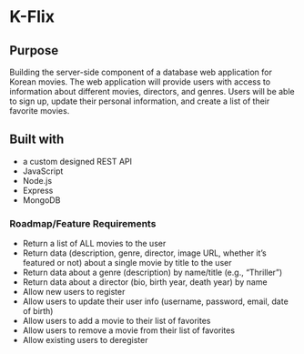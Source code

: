 # K-Flix

## Purpose
Building the server-side component of a database web application for Korean movies. The web application will provide users with access to information about different movies, directors, and genres. Users will be able to sign up, update their personal information, and create a list of their favorite movies.

## Built with
- a custom designed REST API
- JavaScript
- Node.js
- Express
- MongoDB

### Roadmap/Feature Requirements
- Return a list of ALL movies to the user
- Return data (description, genre, director, image URL, whether it’s featured or not) about a
single movie by title to the user
- Return data about a genre (description) by name/title (e.g., “Thriller”)
- Return data about a director (bio, birth year, death year) by name
- Allow new users to register
- Allow users to update their user info (username, password, email, date of birth)
- Allow users to add a movie to their list of favorites
- Allow users to remove a movie from their list of favorites
- Allow existing users to deregister

